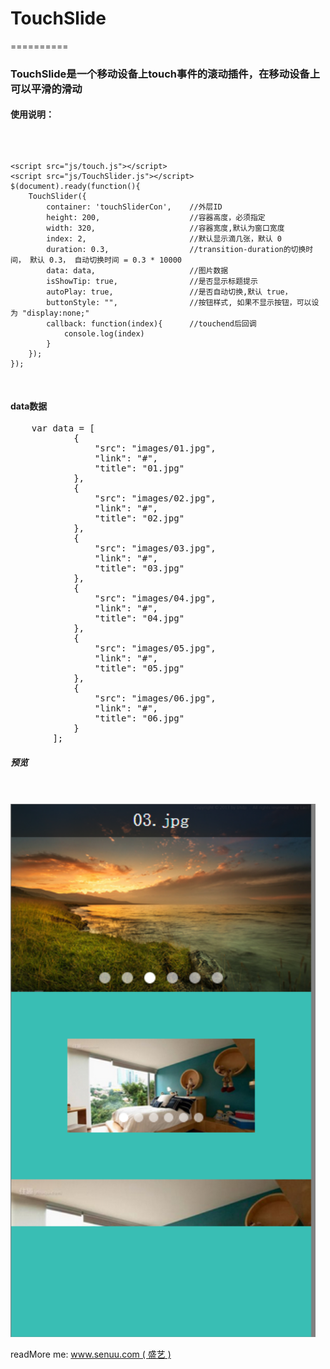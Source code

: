 <h1>TouchSlide</h1>
==========

<h3>TouchSlide是一个移动设备上touch事件的滚动插件，在移动设备上可以平滑的滑动</h3>

<h4>使用说明：</h4>

<pre>
	<script src="js/zepto.min.js"></script>
	<script src="js/touch.js"></script>
	<script src="js/TouchSlider.js"></script>
	$(document).ready(function(){
		TouchSlider({
			container: 'touchSliderCon', 	//外层ID
			height: 200,					//容器高度，必须指定
			width: 320, 					//容器宽度,默认为窗口宽度
			index: 2,						//默认显示滴几张，默认 0
			duration: 0.3,					//transition-duration的切换时间， 默认 0.3， 自动切换时间 = 0.3 * 10000
			data: data,						//图片数据
			isShowTip: true,				//是否显示标题提示
			autoPlay: true, 				//是否自动切换,默认 true，
			buttonStyle: "", 				//按钮样式, 如果不显示按钮，可以设为 "display:none;"
			callback: function(index){		//touchend后回调
				console.log(index)
			}
		});
	});
</pre>

<h4>data数据</h4>

<pre>
	var data = [
			{
				"src": "images/01.jpg",
				"link": "#",
				"title": "01.jpg"
			},
			{
				"src": "images/02.jpg",
				"link": "#",
				"title": "02.jpg"
			},
			{
				"src": "images/03.jpg",
				"link": "#",
				"title": "03.jpg"
			},
			{
				"src": "images/04.jpg",
				"link": "#",
				"title": "04.jpg"
			},
			{
				"src": "images/05.jpg",
				"link": "#",
				"title": "05.jpg"
			},
			{
				"src": "images/06.jpg",
				"link": "#",
				"title": "06.jpg"
			}
		];
</pre>

<p>
	<h5>预览</h5>
	<br>
	<br>
	<img src="images/2014-07-13_114146.png" alt="">
</p>

<p>
	readMore me: <a href="www.senuu.com" target="_blank">www.senuu.com ( 盛艺 )</a>
</p>
